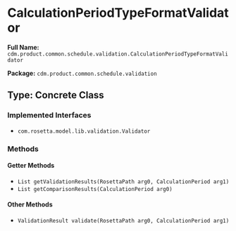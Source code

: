 # CalculationPeriodTypeFormatValidator

**Full Name:** `cdm.product.common.schedule.validation.CalculationPeriodTypeFormatValidator`

**Package:** `cdm.product.common.schedule.validation`

## Type: Concrete Class

### Implemented Interfaces

- `com.rosetta.model.lib.validation.Validator`

### Methods

#### Getter Methods

- `List getValidationResults(RosettaPath arg0, CalculationPeriod arg1)`
- `List getComparisonResults(CalculationPeriod arg0)`

#### Other Methods

- `ValidationResult validate(RosettaPath arg0, CalculationPeriod arg1)`

